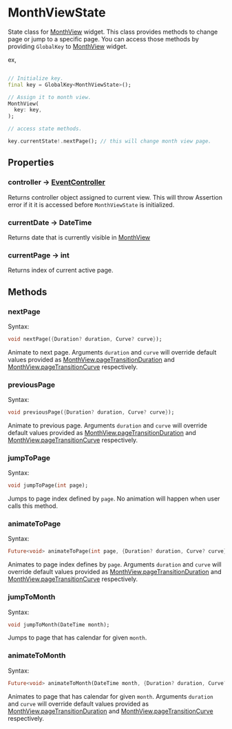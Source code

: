 # MonthViewState

State class for [MonthView](month_view.md) widget. This class provides methods to change page or jump to a specific page. You can access those methods by providing `GlobalKey` to [MonthView](month_view.md) widget.

ex,

```dart

// Initialize key.
final key = GlobalKey<MonthViewState>();

// Assign it to month view.
MonthView(
  key: key,
);

// access state methods.

key.currentState!.nextPage(); // this will change month view page.

```

## Properties

### controller -> [EventController](event_controller.md)

Returns controller object assigned to current view. This will throw Assertion error if it it is accessed before `MonthViewState` is initialized.

### currentDate -> DateTime

Returns date that is currently visible in [MonthView](month_view.md)

### currentPage -> int

Returns index of current active page.

## Methods

### nextPage

Syntax:

```dart
void nextPage({Duration? duration, Curve? curve});
```

Animate to next page. Arguments `duration` and `curve` will override default values provided as [MonthView.pageTransitionDuration](month_view.md) and [MonthView.pageTransitionCurve](month_view.md) respectively.

### previousPage

Syntax:

```dart
void previousPage({Duration? duration, Curve? curve});
```

Animate to previous page. Arguments `duration` and `curve` will override default values provided as [MonthView.pageTransitionDuration](month_view.md) and [MonthView.pageTransitionCurve](month_view.md) respectively.

### jumpToPage

Syntax:

```dart
void jumpToPage(int page);
```

Jumps to page index defined by `page`. No animation will happen when user calls this method.

### animateToPage

Syntax:

```dart
Future<void> animateToPage(int page, {Duration? duration, Curve? curve});
```

Animates to page index defines by `page`. Arguments `duration` and `curve` will override default values provided as [MonthView.pageTransitionDuration](month_view.md) and [MonthView.pageTransitionCurve](month_view.md) respectively.

### jumpToMonth

Syntax:

```dart
void jumpToMonth(DateTime month);
```

Jumps to page that has calendar for given `month`.

### animateToMonth

Syntax:

```dart
Future<void> animateToMonth(DateTime month, {Duration? duration, Curve? curve});
```

Animates to page that has calendar for given `month`. Arguments `duration` and `curve` will override default values provided as [MonthView.pageTransitionDuration](month_view.md) and [MonthView.pageTransitionCurve](month_view.md) respectively.
